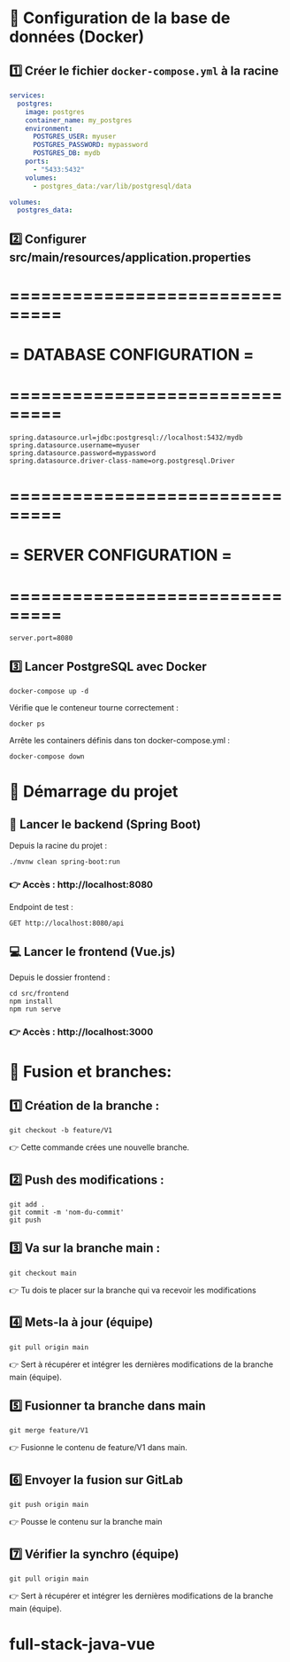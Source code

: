 # 🐋 Configuration de la base de données (Docker)

## 1️⃣ Créer le fichier `docker-compose.yml` à la racine

```yaml
services:
  postgres:
    image: postgres
    container_name: my_postgres
    environment:
      POSTGRES_USER: myuser
      POSTGRES_PASSWORD: mypassword
      POSTGRES_DB: mydb
    ports:
      - "5433:5432"
    volumes:
      - postgres_data:/var/lib/postgresql/data

volumes:
  postgres_data:
  ```

## 2️⃣ Configurer src/main/resources/application.properties

# ===============================
# = DATABASE CONFIGURATION =
# ===============================
```
spring.datasource.url=jdbc:postgresql://localhost:5432/mydb
spring.datasource.username=myuser
spring.datasource.password=mypassword
spring.datasource.driver-class-name=org.postgresql.Driver
```
# ===============================
# = SERVER CONFIGURATION =
# ===============================
```
server.port=8080
```

##  3️⃣ Lancer PostgreSQL avec Docker
```
docker-compose up -d
```

Vérifie que le conteneur tourne correctement :
```
docker ps
```
Arrête les containers définis dans ton docker-compose.yml : 
```
docker-compose down
```
# 🚀 Démarrage du projet
## 🧠 Lancer le backend (Spring Boot)

Depuis la racine du projet :

```
./mvnw clean spring-boot:run
```
### 👉 Accès : http://localhost:8080

Endpoint de test :
```
GET http://localhost:8080/api
```

## 💻 Lancer le frontend (Vue.js)

Depuis le dossier frontend :

```
cd src/frontend
npm install
npm run serve
```

### 👉 Accès : http://localhost:3000

# 🪾 Fusion et branches: 
## 1️⃣ Création de la branche : 
```
git checkout -b feature/V1
```
👉 Cette commande crées une nouvelle branche.

## 2️⃣ Push des modifications :
```
git add .
git commit -m 'nom-du-commit'
git push
```

## 3️⃣ Va sur la branche main :
```
git checkout main
```
👉 Tu dois te placer sur la branche qui va recevoir les modifications

## 4️⃣ Mets-la à jour (équipe)

```
git pull origin main
```
👉 Sert à récupérer et intégrer les dernières modifications de la branche main (équipe).

## 5️⃣ Fusionner ta branche dans main

```
git merge feature/V1
```
👉 Fusionne le contenu de feature/V1 dans main.

## 6️⃣ Envoyer la fusion sur GitLab

```
git push origin main
```
👉 Pousse le contenu sur la branche main
## 7️⃣ Vérifier la synchro (équipe)
```
git pull origin main
```
👉 Sert à récupérer et intégrer les dernières modifications de la branche main (équipe).


# full-stack-java-vue
